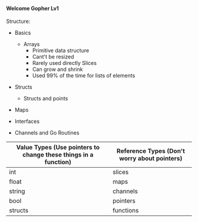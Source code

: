 #### Welcome Gopher Lv1

Structure: 

- Basics
    - Arrays
        - Primitive data structure
        - Cant't be resized
        - Rarely used directly
    Slices 
        - Can grow and shrink
        - Used 99% of the time for lists of elements

- Structs
    - Structs and points
- Maps
- Interfaces
- Channels and Go Routines

Value Types (Use pointers to change these things in a function) | Reference Types (Don't worry about pointers)
------------ | -------------
int | slices 
float | maps
string | channels
bool | pointers
structs | functions
